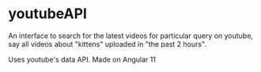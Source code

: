 # youtubeAPI

An interface to search for the latest videos for particular query on youtube, say all videos about "kittens" uploaded in "the past 2 hours". 

Uses youtube's data API.
Made on Angular 11
